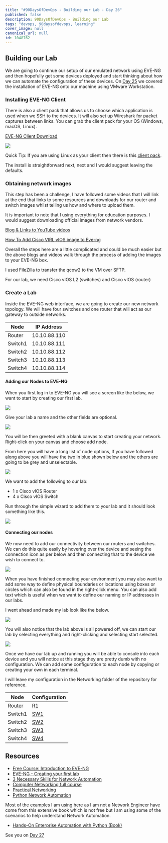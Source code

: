```yaml
---
title: "#90DaysOfDevOps - Building our Lab - Day 26"
published: false
description: 90DaysOfDevOps - Building our Lab
tags: "devops, 90daysofdevops, learning"
cover_image: null
canonical_url: null
id: 1048762
---
```


## Building our Lab

We are going to continue our setup of our emulated network using EVE-NG and then hopefully get some devices deployed and start thinking about how we can automate the configuration of these devices. On [Day 25](day25.md) we covered the installation of EVE-NG onto our machine using VMware Workstation.

### Installing EVE-NG Client

There is also a client pack that allows us to choose which application is used when we SSH to the devices. It will also set up Wireshark for packet captures between links. You can grab the client pack for your OS (Windows, macOS, Linux).

[EVE-NG Client Download](https://www.eve-ng.net/index.php/download/)

![](Images/Day26_Networking1.png)

Quick Tip: If you are using Linux as your client then there is this [client pack](https://github.com/SmartFinn/eve-ng-integration).

The install is straightforward next, next and I would suggest leaving the defaults.

### Obtaining network images

This step has been a challenge, I have followed some videos that I will link at the end that links to some resources and downloads for our router and switch images whilst telling us how and where to upload them.

It is important to note that I using everything for education purposes. I would suggest downloading official images from network vendors.

[Blog & Links to YouTube videos](https://loopedback.com/2019/11/15/setting-up-eve-ng-for-ccna-ccnp-ccie-level-studies-includes-multiple-vendor-node-support-an-absolutely-amazing-study-tool-to-check-out-asap/)

[How To Add Cisco VIRL vIOS image to Eve-ng](https://networkhunt.com/how-to-add-cisco-virl-vios-image-to-eve-ng/)

Overall the steps here are a little complicated and could be much easier but the above blogs and videos walk through the process of adding the images to your EVE-NG box.

I used FileZilla to transfer the qcow2 to the VM over SFTP.

For our lab, we need Cisco vIOS L2 (switches) and Cisco vIOS (router)

### Create a Lab

Inside the EVE-NG web interface, we are going to create our new network topology. We will have four switches and one router that will act as our gateway to outside networks.

| Node    | IP Address   |
| ------- | ------------ |
| Router  | 10.10.88.110 |
| Switch1 | 10.10.88.111 |
| Switch2 | 10.10.88.112 |
| Switch3 | 10.10.88.113 |
| Switch4 | 10.10.88.114 |

#### Adding our Nodes to EVE-NG

When you first log in to EVE-NG you will see a screen like the below, we want to start by creating our first lab.

![](Images/Day26_Networking2.png)

Give your lab a name and the other fields are optional.

![](Images/Day26_Networking3.png)

You will be then greeted with a blank canvas to start creating your network. Right-click on your canvas and choose add node.

From here you will have a long list of node options, If you have followed along above you will have the two in blue shown below and the others are going to be grey and unselectable.

![](Images/Day26_Networking4.png)

We want to add the following to our lab:

- 1 x Cisco vIOS Router
- 4 x Cisco vIOS Switch

Run through the simple wizard to add them to your lab and it should look something like this.

![](Images/Day26_Networking5.png)

#### Connecting our nodes

We now need to add our connectivity between our routers and switches. We can do this quite easily by hovering over the device and seeing the connection icon as per below and then connecting that to the device we wish to connect to.

![](Images/Day26_Networking6.png)

When you have finished connecting your environment you may also want to add some way to define physical boundaries or locations using boxes or circles which can also be found in the right-click menu. You can also add text which is useful when we want to define our naming or IP addresses in our labs.

I went ahead and made my lab look like the below.

![](Images/Day26_Networking7.png)

You will also notice that the lab above is all powered off, we can start our lab by selecting everything and right-clicking and selecting start selected.

![](Images/Day26_Networking8.png)

Once we have our lab up and running you will be able to console into each device and you will notice at this stage they are pretty dumb with no configuration. We can add some configuration to each node by copying or creating your own in each terminal.

I will leave my configuration in the Networking folder of the repository for reference.

| Node    | Configuration         |
| ------- | --------------------- |
| Router  | [R1](Networking/R1)   |
| Switch1 | [SW1](Networking/SW1) |
| Switch2 | [SW2](Networking/SW2) |
| Switch3 | [SW3](Networking/SW3) |
| Switch4 | [SW4](Networking/SW4) |

## Resources

- [Free Course: Introduction to EVE-NG](https://www.youtube.com/watch?v=g6B0f_E0NMg)
- [EVE-NG - Creating your first lab](https://www.youtube.com/watch?v=9dPWARirtK8)
- [3 Necessary Skills for Network Automation](https://www.youtube.com/watch?v=KhiJ7Fu9kKA&list=WL&index=122&t=89s)
- [Computer Networking full course](https://www.youtube.com/watch?v=IPvYjXCsTg8)
- [Practical Networking](http://www.practicalnetworking.net/)
- [Python Network Automation](https://www.youtube.com/watch?v=xKPzLplPECU&list=WL&index=126)

Most of the examples I am using here as I am not a Network Engineer have come from this extensive book which is not free but I am using some of the scenarios to help understand Network Automation.

- [Hands-On Enterprise Automation with Python (Book)](https://www.packtpub.com/product/hands-on-enterprise-automation-with-python/9781788998512)

See you on [Day 27](day27.md)

